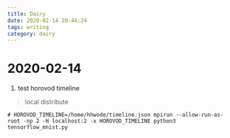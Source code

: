 ```yaml
---
title: Dairy
date: 2020-02-14 20:44:24
tags: writing
category: dairy
---
```


# 2020-02-14
1. test horovod timeline
> local distribute
```
# HOROVOD_TIMELINE=/home/hhwode/timeline.json mpirun --allow-run-as-root -np 2 -H localhost:2 -x HOROVOD_TIMELINE python3 tensorflow_mnist.py
``` 


